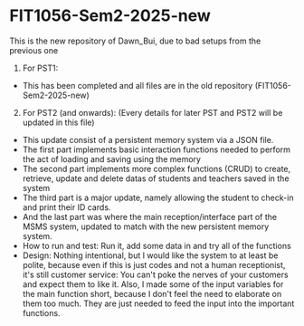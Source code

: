 # FIT1056-Sem2-2025-new
This is the new repository of Dawn_Bui, due to bad setups from the previous one

1. For PST1:
- This has been completed and all files are in the old repository (FIT1056-Sem2-2025-new)
2. For PST2 (and onwards):
(Every details for later PST and PST2 will be updated in this file)
- This update consist of a persistent memory system via a JSON file.
- The first part implements basic interaction functions needed to perform the act of loading and saving using the memory
- The second part implements more complex functions (CRUD) to create, retrieve, update and delete datas of students and teachers saved in the system
- The third part is a major update, namely allowing the student to check-in and print their ID cards.
- And the last part was where the main reception/interface part of the MSMS system, updated to match with the new persistent memory system. 
- How to run and test: Run it, add some data in and try all of the functions
- Design: Nothing intentional, but I would like the system to at least be polite, because even if this is just codes and not a human receptionist, it's still customer service: You can't poke the nerves of your customers and expect them to like it. Also, I made some of the input variables for the main function short, because I don't feel the need to elaborate on them too much. They are just needed to feed the input into the important functions.
